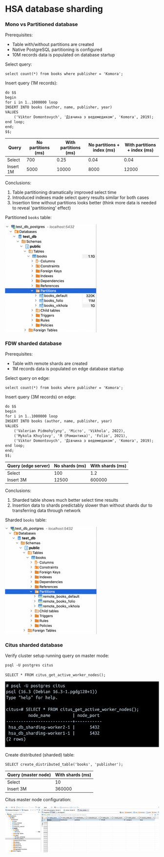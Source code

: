 # HSA database sharding

<h3>Mono vs Partitioned database</h3>

Prerequisites:
- Table with/without partitions are created
- Native PostgreSQL partitioning is configured
- 10M records data is populated on database startup

Select query:
```
select count(*) from books where publisher = 'Komora';
```

Insert query (1M records):
```
do $$
begin
for i in 1..1000000 loop
INSERT INTO books (author, name, publisher, year)
VALUES
	('Viktor Domontovych', 'Дівчина з ведемедиком', 'Komora', 2019);
end loop;
end;
$$;
```

| Query     | No partitions (ms) | With partitions (ms) | No partitions + index (ms) | With partitions + index (ms) |
|-----------|--------------------|----------------------|----------------------------|------------------------------|
| Select    | 700                | 0.25                 | 0.04                       | 0.04                         |
| Insert 1M | 5000               | 10000                | 8000                       | 12000                        |

Conclusions:

1. Table partitioning dramatically improved select time
2. Introduced indexes made select query results similar for both cases 
3. Insertion time without partitions looks better (think more data is needed to reveal 'partitioning' effect)

Partitioned ``books`` table:

<img src="./images/partitions.png" width="300">


<h3>FDW sharded database</h3>

Prerequisites:
- Table with remote shards are created
- 1M records data is populated on edge database startup

Select query on edge:
```
select count(*) from books where publisher = 'Komora';
```

Insert query (3M records) on edge: 
```
do $$
begin
for i in 1..1000000 loop
INSERT INTO books (author, name, publisher, year)
VALUES
    ('Valerian Pidmohylyny', 'Місто', 'Vikhola', 2022),
    ('Mykola Khvylovy', 'Я (Романтика)', 'Folio', 2021),
	('Viktor Domontovych', 'Дівчина з ведемедиком', 'Komora', 2019);
end loop;
end;
$$;
```

| Query (edge server) | No shards (ms) | With shards (ms) |
|---------------------|----------------|------------------|
| Select              | 100            | 1.2              |
| Insert 3M           | 12500          | 600000           |

Conclusions:

1. Sharded table shows much better select time results
2. Insertion data to shards predictably slower than without shards dur to transferring data through network

Sharded ``books`` table:

<img src="./images/shards_fdw.png" width="300">


<h3>Citus sharded database</h3>

Verify cluster setup running query on master mode:
```
psql -U postgres citus

SELECT * FROM citus_get_active_worker_nodes();
```
<img src="./images/citus_workers.png" width="600">

Create distributed (sharded) table:
```
SELECT create_distributed_table('books', 'publisher');
```

| Query (master node) | With shards (ms) |
|---------------------|------------------|
| Select              | 10               |
| Insert 3M           | 360000           |

Citus master node configuration:

<img src="./images/citus_master_node.png" width="900">